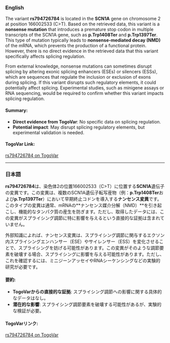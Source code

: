### English
The variant **rs794726784** is located in the **SCN1A** gene on chromosome 2 at position 166002533 (C>T). Based on the retrieved data, this variant is a **nonsense mutation** that introduces a premature stop codon in multiple transcripts of the SCN1A gene, such as **p.Trp1408Ter** and **p.Trp1397Ter**. This type of mutation typically leads to **nonsense-mediated decay (NMD)** of the mRNA, which prevents the production of a functional protein. However, there is no direct evidence in the retrieved data that this variant specifically affects splicing regulation.

From external knowledge, nonsense mutations can sometimes disrupt splicing by altering exonic splicing enhancers (ESEs) or silencers (ESSs), which are sequences that regulate the inclusion or exclusion of exons during splicing. If this variant disrupts such regulatory elements, it could potentially affect splicing. Experimental studies, such as minigene assays or RNA sequencing, would be required to confirm whether this variant impacts splicing regulation.

#### Summary:
- **Direct evidence from TogoVar**: No specific data on splicing regulation.
- **Potential impact**: May disrupt splicing regulatory elements, but experimental validation is needed.

#### TogoVar Link:
[rs794726784 on TogoVar](https://togovar.org/variant/tgv417503298)

---

### 日本語
**rs794726784**は、染色体2の位置166002533（C>T）に位置する**SCN1A**遺伝子の変異です。この変異は、複数のSCN1A遺伝子転写産物（例：**p.Trp1408Ter**および**p.Trp1397Ter**）において早期終止コドンを導入する**ナンセンス変異**です。このタイプの変異は通常、mRNAの**ナンセンス媒介分解（NMD）**を引き起こし、機能的なタンパク質の産生を防ぎます。ただし、取得したデータには、この変異がスプライシング調節に特に影響を与えるという直接的な証拠は含まれていません。

外部知識によれば、ナンセンス変異は、スプライシング調節に関与するエクソン内スプライシングエンハンサー（ESE）やサイレンサー（ESS）を変化させることで、スプライシングを妨げる可能性があります。この変異がそのような調節要素を破壊する場合、スプライシングに影響を与える可能性があります。ただし、これを確認するには、ミニジーンアッセイやRNAシーケンシングなどの実験的研究が必要です。

#### 要約:
- **TogoVarからの直接的な証拠**: スプライシング調節への影響に関する具体的なデータはなし。
- **潜在的な影響**: スプライシング調節要素を破壊する可能性があるが、実験的な検証が必要。

#### TogoVarリンク:
[rs794726784 on TogoVar](https://togovar.org/variant/tgv417503298)